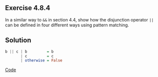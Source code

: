 ## Exercise 4.8.4

In a similar way to `&&` in section 4.4, show how the disjunction operator `||` can be defined in four different ways using pattern matching.

## Solution

```haskell
b || c | b         = b
       | c         = c
       | otherwise = False
```

[Code](../../src/ch-04/4-8.hs)
